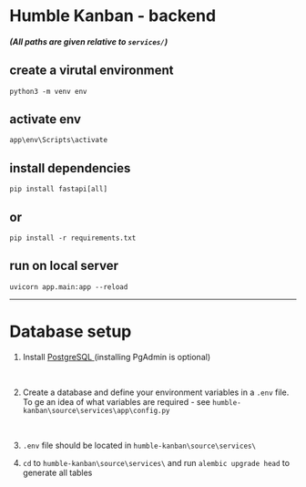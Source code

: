 # Humble Kanban - backend

##### (All paths are given relative to `services/`)

## create a virutal environment
`python3 -m venv env`

## activate env
`app\env\Scripts\activate`

## install dependencies
`pip install fastapi[all]`

## or
`pip install -r requirements.txt`

## run on local server
`uvicorn app.main:app --reload`

---
# Database setup
1. Install [PostgreSQL ](https://www.postgresql.org/download/) (installing PgAdmin is optional)

<br>

2. Create a database and define your environment variables in a `.env` file. To ge an idea of what variables are required - see `humble-kanban\source\services\app\config.py` 

<br>

3. `.env` file should be located in `humble-kanban\source\services\`

4. `cd` to `humble-kanban\source\services\` and run `alembic upgrade head` to generate all tables
